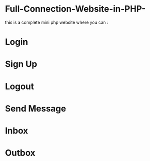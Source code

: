 # Full-Connection-Website-in-PHP-

this is a complete mini php website where you can :
  # Login
  # Sign Up
  # Logout
  # Send Message
  # Inbox
  # Outbox
  
 
